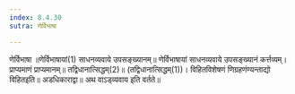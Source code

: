 ```yaml
---
index: 8.4.30
sutra: णेर्विभाषा

---
```

 णेर्विभाषा ॥णेर्विभाषायां(1) साधनव्यवाये उपसङ्ख्यानम्॥ णेर्विभाषायां साधनव्यवाये उपसङ्ख्यानं कर्त्तव्यम्। प्राप्यमाणं प्राप्यमानम्॥ तद्विधानात्सिद्धम्(2)॥ (तद्विधानात्सिद्धम्(1))। विहितविशेषणं णिग्रहणंण्यन्ताद्यो विहितइति॥ अडधिकाराद्वा॥ अथ वाऽड्व्यवाय इति वर्तते॥ 